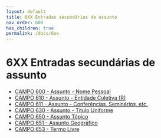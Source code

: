 ```yaml
---
layout: default
title: 6XX Entradas secundárias de assunto
nav_order: 600
has_children: true
permalink: /docs/6xx
---
```


# 6XX Entradas secundárias de assunto


<ul> 	
    <li><a href="#">CAMPO 600 - Assunto - Nome Pessoal</a></li>
    <li><a href="#">CAMPO 610 - Assunto - Entidade Coletiva (R)</a></li>
    <li><a href="#">CAMPO 611 - Assunto - Conferências, Seminários, etc.</a></li>
    <li><a href="#">CAMPO 630 - Assunto - Título Uniforme</a></li>
    <li><a href="#">CAMPO 650 - Assunto Tópico</a></li>
    <li><a href="#">CAMPO 651 - Assunto Geográfico</a></li>
    <li><a href="#">CAMPO 653 - Termo Livre</a></li>
</ul>